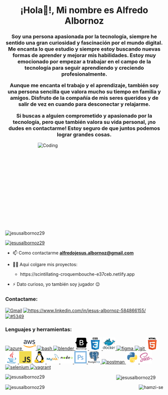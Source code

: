 <h1 align="center">¡Hola👋!, Mi nombre es Alfredo Albornoz</h1>
<h3 align="center">Soy una persona apasionada por la tecnología, siempre he sentido una gran curiosidad y fascinación por el mundo digital. Me encanta lo que estudio y siempre estoy buscando nuevas formas de aprender y mejorar mis habilidades. Estoy muy emocionado por empezar a trabajar en el campo de la tecnología para seguir aprendiendo y creciendo profesionalmente.

Aunque me encanta el trabajo y el aprendizaje, también soy una persona sencilla que valora mucho su tiempo en familia y amigos. Disfruto de la compañía de mis seres queridos y de salir de vez en cuando para desconectar y relajarme.

Si buscas a alguien comprometido y apasionado por la tecnología, pero que también valora su vida personal, ¡no dudes en contactarme! Estoy seguro de que juntos podemos lograr grandes cosas.</h3>
<p><img align="right" alt="Coding" width="400" height="280" src="https://mir-s3-cdn-cf.behance.net/project_modules/max_1200/06f21a161921919.63cd7887d0a70.gif">
</p>

<p align="left"> <img src="https://komarev.com/ghpvc/?username=jesusalbornoz29&label=Profile%20views&color=0e75b6&style=flat" alt="jesusalbornoz29" /> </p>
<p align="left"> <a href="https://github.com/ryo-ma/github-profile-trophy"><img src="https://github-profile-trophy.vercel.app/?username=jesusalbornoz29" alt="jesusalbornoz29" /></a> </p>

- 📫 Como contactarme **alfredojesus.albornoz@gmail.com**

- 👨‍💻 Aqui colgare mis proyectos: 
  <ul type="circle">
  <li> https://scintillating-croquembouche-e37ceb.netlify.app</li>
  </ul>

- ⚡ Dato curioso, yo también soy jugador 😉



<h3 align="left">Contactame:</h3>
<p align="left">
  <a href="alfredojesus.albornoz@gmail.com" target= "blank"><img align="center" src="https://1000marcas.net/wp-content/uploads/2019/11/logo-Gmail-1-800x450.png" alt="Gmail" height="30" width="50" /></a>
<a href="https://www.linkedin.com/in/jesus-albornoz-584866155/" target="blank"><img align="center" src="https://raw.githubusercontent.com/rahuldkjain/github-profile-readme-generator/master/src/images/icons/Social/linked-in-alt.svg" alt="https://www.linkedin.com/in/jesus-albornoz-584866155/" height="30" width="40" /></a>
<a href="https://discord.gg/#5349" target="blank"><img align="center" src="https://raw.githubusercontent.com/rahuldkjain/github-profile-readme-generator/master/src/images/icons/Social/discord.svg" alt="#5349" height="30" width="40" /></a>
</p> 

<h3 align="left">Lenguajes y herramientas:</h3> 
<p align="left"> <a href="https://azure.microsoft.com/en-in/" target="_blank" rel="noreferrer"> <img src="https://www.vectorlogo.zone/logos/microsoft_azure/microsoft_azure-icon.svg" alt="azure" width="40" height="40"/> </a> <a href="https://aws.amazon.com" target="_blank" rel="noreferrer"> <img src="https://raw.githubusercontent.com/devicons/devicon/master/icons/amazonwebservices/amazonwebservices-original-wordmark.svg" alt="aws" width="40" height="40"/> </a> <a href="https://www.gnu.org/software/bash/" target="_blank" rel="noreferrer"> <img src="https://www.vectorlogo.zone/logos/gnu_bash/gnu_bash-icon.svg" alt="bash" width="40" height="40"/> </a> <a href="https://www.blender.org/" target="_blank" rel="noreferrer"> <img src="https://download.blender.org/branding/community/blender_community_badge_white.svg" alt="blender" width="40" height="40"/> </a> <a href="https://getbootstrap.com" target="_blank" rel="noreferrer"> <img src="https://raw.githubusercontent.com/devicons/devicon/master/icons/bootstrap/bootstrap-plain-wordmark.svg" alt="bootstrap" width="40" height="40"/> </a> <a href="https://www.w3schools.com/css/" target="_blank" rel="noreferrer"> <img src="https://raw.githubusercontent.com/devicons/devicon/master/icons/css3/css3-original-wordmark.svg" alt="css3" width="40" height="40"/> </a> <a href="https://www.docker.com/" target="_blank" rel="noreferrer"> <img src="https://raw.githubusercontent.com/devicons/devicon/master/icons/docker/docker-original-wordmark.svg" alt="docker" width="40" height="40"/> </a> <a href="https://www.figma.com/" target="_blank" rel="noreferrer"> <img src="https://www.vectorlogo.zone/logos/figma/figma-icon.svg" alt="figma" width="40" height="40"/> </a> <a href="https://git-scm.com/" target="_blank" rel="noreferrer"> <img src="https://www.vectorlogo.zone/logos/git-scm/git-scm-icon.svg" alt="git" width="40" height="40"/> </a> <a href="https://www.w3.org/html/" target="_blank" rel="noreferrer"> <img src="https://raw.githubusercontent.com/devicons/devicon/master/icons/html5/html5-original-wordmark.svg" alt="html5" width="40" height="40"/> </a> <a href="https://www.java.com" target="_blank" rel="noreferrer"> <img src="https://raw.githubusercontent.com/devicons/devicon/master/icons/java/java-original.svg" alt="java" width="40" height="40"/> </a> <a href="https://developer.mozilla.org/en-US/docs/Web/JavaScript" target="_blank" rel="noreferrer"> <img src="https://raw.githubusercontent.com/devicons/devicon/master/icons/javascript/javascript-original.svg" alt="javascript" width="40" height="40"/> </a> <a href="https://www.linux.org/" target="_blank" rel="noreferrer"> <img src="https://raw.githubusercontent.com/devicons/devicon/master/icons/linux/linux-original.svg" alt="linux" width="40" height="40"/> </a> <a href="https://www.mysql.com/" target="_blank" rel="noreferrer"> <img src="https://raw.githubusercontent.com/devicons/devicon/master/icons/mysql/mysql-original-wordmark.svg" alt="mysql" width="40" height="40"/> </a> <a href="https://nodejs.org" target="_blank" rel="noreferrer"> <img src="https://raw.githubusercontent.com/devicons/devicon/master/icons/nodejs/nodejs-original-wordmark.svg" alt="nodejs" width="40" height="40"/> </a> <a href="https://www.photoshop.com/en" target="_blank" rel="noreferrer"> <img src="https://raw.githubusercontent.com/devicons/devicon/master/icons/photoshop/photoshop-line.svg" alt="photoshop" width="40" height="40"/> </a> <a href="https://www.postgresql.org" target="_blank" rel="noreferrer"> <img src="https://raw.githubusercontent.com/devicons/devicon/master/icons/postgresql/postgresql-original-wordmark.svg" alt="postgresql" width="40" height="40"/> </a> <a href="https://postman.com" target="_blank" rel="noreferrer"> <img src="https://www.vectorlogo.zone/logos/getpostman/getpostman-icon.svg" alt="postman" width="40" height="40"/> </a> <a href="https://www.python.org" target="_blank" rel="noreferrer"> <img src="https://raw.githubusercontent.com/devicons/devicon/master/icons/python/python-original.svg" alt="python" width="40" height="40"/> </a> <a href="https://sass-lang.com" target="_blank" rel="noreferrer"> <img src="https://raw.githubusercontent.com/devicons/devicon/master/icons/sass/sass-original.svg" alt="sass" width="40" height="40"/> </a> <a href="https://www.selenium.dev" target="_blank" rel="noreferrer"> <img src="https://raw.githubusercontent.com/detain/svg-logos/780f25886640cef088af994181646db2f6b1a3f8/svg/selenium-logo.svg" alt="selenium" width="40" height="40"/> </a> <a href="https://www.vagrantup.com/" target="_blank" rel="noreferrer"> <img src="https://www.vectorlogo.zone/logos/vagrantup/vagrantup-icon.svg" alt="vagrant" width="40" height="40"/> </a> </p>

<p><img align="left" src="https://github-readme-stats.vercel.app/api/top-langs?username=jesusalbornoz29&show_icons=true&locale=en&layout=compact" alt="jesusalbornoz29"  width="350"/></p>
<p>&nbsp;<img align="center" src="https://github-readme-stats.vercel.app/api?username=jesusalbornoz29&show_icons=true&locale=en" alt="jesusalbornoz29" width="400"/></p>

<p><img align="left" src="https://github-readme-streak-stats.herokuapp.com/?user=jesusalbornoz29&" alt="jesusalbornoz29" height="200"/></p> 
<p><img align="right" src="https://blogs.sap.com/wp-content/uploads/2022/06/1325-code-fork-outline.gif" alt="hamzi-se" height="200" /></p>



